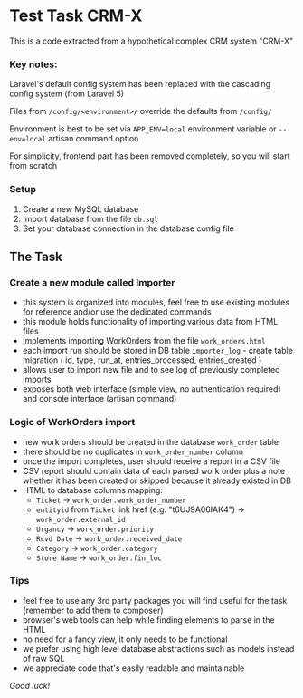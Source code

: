 # Test Task CRM-X

This is a code extracted from a hypothetical complex CRM system "CRM-X"

### Key notes:

Laravel's default config system has been replaced with the cascading config system (from Laravel 5)

Files from `/config/<environment>/` override the defaults from `/config/`

Environment is best to be set via `APP_ENV=local` environment variable or `--env=local` artisan command option

For simplicity, frontend part has been removed completely, so you will start from scratch

### Setup

1. Create a new MySQL database
2. Import database from the file `db.sql`
3. Set your database connection in the database config file

## The Task

### Create a new module called Importer
- this system is organized into modules, feel free to use existing modules for reference and/or use the dedicated commands
- this module holds functionality of importing various data from HTML files
- implements importing WorkOrders from the file `work_orders.html`
- each import run should be stored in DB table `importer_log` - create table migration ( id, type, run_at, entries_processed, entries_created )
- allows user to import new file and to see log of previously completed imports
- exposes both web interface (simple view, no authentication required) and console interface (artisan command)

### Logic of WorkOrders import
- new work orders should be created in the database `work_order` table
- there should be no duplicates in `work_order_number` column
- once the import completes, user should receive a report in a CSV file
- CSV report should contain data of each parsed work order plus a note whether it has been created or skipped because it already existed in DB
- HTML to database columns mapping:
  - `Ticket` -> `work_order.work_order_number`
  - `entityid` from `Ticket` link href (e.g. "t6UJ9A06IAK4") -> `work_order.external_id`
  - `Urgancy` -> `work_order.priority`
  - `Rcvd Date` -> `work_order.received_date`
  - `Category` -> `work_order.category`
  - `Store Name` -> `work_order.fin_loc`

### Tips
- feel free to use any 3rd party packages you will find useful for the task (remember to add them to composer)
- browser's web tools can help while finding elements to parse in the HTML
- no need for a fancy view, it only needs to be functional
- we prefer using high level database abstractions such as models instead of raw SQL
- we appreciate code that's easily readable and maintainable

*Good luck!*